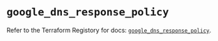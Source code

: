 # `google_dns_response_policy`

Refer to the Terraform Registory for docs: [`google_dns_response_policy`](https://registry.terraform.io/providers/hashicorp/google-beta/5.6.0/docs/resources/google_dns_response_policy).
